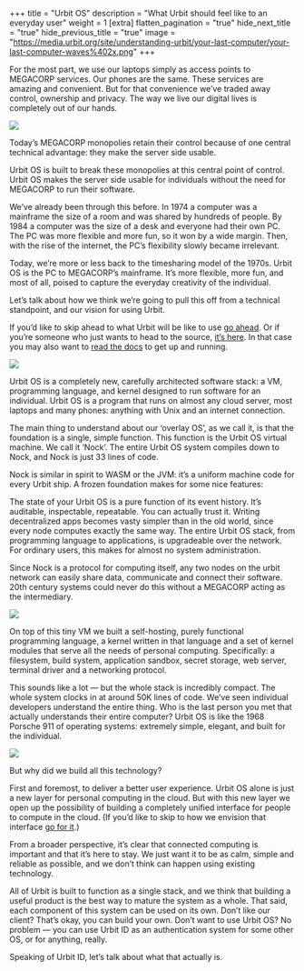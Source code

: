 +++
title = "Urbit OS"
description = "What Urbit should feel like to an everyday user"
weight = 1
[extra]
flatten_pagination = "true"
hide_next_title = "true"
hide_previous_title = "true"
image = "https://media.urbit.org/site/understanding-urbit/your-last-computer/your-last-computer-waves%402x.png"
+++

For the most part, we use our laptops simply as access points to MEGACORP services. Our phones are the same. These services are amazing and convenient. But for that convenience we’ve traded away control, ownership and privacy. The way we live our digital lives is completely out of our hands. 

![](https://storage.googleapis.com/media.urbit.org/site/understanding-urbit/intro/intro-5.jpg)

Today’s MEGACORP monopolies retain their control because of one central technical advantage: they make the server side usable. 

Urbit OS is built to break these monopolies at this central point of control. Urbit OS makes the server side usable for individuals without the need for MEGACORP to run their software. 

We’ve already been through this before. In 1974 a computer was a mainframe the size of a room and was shared by hundreds of people. By 1984 a computer was the size of a desk and everyone had their own PC. The PC was more flexible and more fun, so it won by a wide margin. Then, with the rise of the internet, the PC’s flexibility slowly became irrelevant. 

Today, we’re more or less back to the timesharing model of the 1970s. Urbit OS is the PC to MEGACORP’s mainframe. It’s more flexible, more fun, and most of all, poised to capture the everyday creativity of the individual.

Let’s talk about how we think we’re going to pull this off from a technical standpoint, and our vision for using Urbit. 

If you’d like to skip ahead to what Urbit will be like to use [go ahead](/understanding-urbit/urbitos1-osn). Or if you’re someone who just wants to head to the source, [it’s here](https://github.com/urbit/urbit#urbit). In that case you may also want to [read the docs](https://urbit.org/docs/) to get up and running.

![](https://media.urbit.org/site/understanding-urbit/technical-overview/technical-overview-kernel@2x.png)

Urbit OS is a completely new, carefully architected software stack: a VM, programming language, and kernel designed to run software for an individual. Urbit OS is a program that runs on almost any cloud server, most laptops and many phones: anything with Unix and an internet connection. 

The main thing to understand about our ‘overlay OS’, as we call it, is that the foundation is a single, simple function. This function is the Urbit OS virtual machine. We call it ‘Nock’. The entire Urbit OS system compiles down to Nock, and Nock is just 33 lines of code.

Nock is similar in spirit to WASM or the JVM: it’s a uniform machine code for every Urbit ship. A frozen foundation makes for some nice features: 

The state of your Urbit OS is a pure function of its event history. It’s auditable, inspectable, repeatable. You can actually trust it.
Writing decentralized apps becomes vasty simpler than in the old world, since every node computes exactly the same way.
The entire Urbit OS stack, from programming language to applications, is upgradeable over the network. For ordinary users, this makes for almost no system administration.

Since Nock is a protocol for computing itself, any two nodes on the urbit network can easily share data, communicate and connect their software. 20th century systems could never do this without a MEGACORP acting as the intermediary.

![](https://media.urbit.org/site/understanding-urbit/network-os/urbit-os-diagram-apart.svg)

On top of this tiny VM we built a self-hosting, purely functional programming language, a kernel written in that language and a set of kernel modules that serve all the needs of personal computing. Specifically: a filesystem, build system, application sandbox, secret storage, web server, terminal driver and a networking protocol. 

This sounds like a lot — but the whole stack is incredibly compact. The whole system clocks in at around 50K lines of code. We’ve seen individual developers understand the entire thing. Who is the last person you met that actually understands their entire computer? Urbit OS is like the 1968 Porsche 911 of operating systems: extremely simple, elegant, and built for the individual.

![](https://media.urbit.org/site/understanding-urbit/project-history/uu-os-4.jpg)

But why did we build all this technology? 

First and foremost, to deliver a better user experience. Urbit OS alone is just a new layer for personal computing in the cloud. But with this new layer we open up the possibility of building a completely unified interface for people to compute in the cloud. (If you’d like to skip to how we envision that interface [go for it](/understanding-urbit/urbitos1-osn).)

From a broader perspective, it’s clear that connected computing is important and that it’s here to stay. We just want it to be as calm, simple and reliable as possible, and we don’t think can happen using existing technology. 

All of Urbit is built to function as a single stack, and we think that building a useful product is the best way to mature the system as a whole. That said, each component of this system can be used on its own. Don’t like our client? That’s okay, you can build your own. Don’t want to use Urbit OS? No problem — you can use Urbit ID as an authentication system for some other OS, or for anything, really. 

Speaking of Urbit ID, let’s talk about what that actually is.